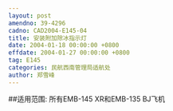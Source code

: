 ```yaml
---
layout: post
amendno: 39-4296
cadno: CAD2004-E145-04
title: 安装附加除冰指示灯
date: 2004-01-18 00:00:00 +0800
effdate: 2004-01-27 00:00:00 +0800
tag: E145
categories: 民航西南管理局适航处
author: 郑雪峰
---
```


##适用范围:
所有EMB-145 XR和EMB-135 BJ飞机

